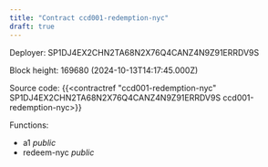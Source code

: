 ```yaml
---
title: "Contract ccd001-redemption-nyc"
draft: true
---
```

Deployer: SP1DJ4EX2CHN2TA68N2X76Q4CANZ4N9Z91ERRDV9S


 



Block height: 169680 (2024-10-13T14:17:45.000Z)

Source code: {{<contractref "ccd001-redemption-nyc" SP1DJ4EX2CHN2TA68N2X76Q4CANZ4N9Z91ERRDV9S ccd001-redemption-nyc>}}

Functions:

* a1 _public_
* redeem-nyc _public_
